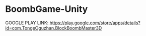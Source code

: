 # BoombGame-Unity

GOOGLE PLAY LINK: https://play.google.com/store/apps/details?id=com.TongeOguzhan.BlockBoombMaster3D
